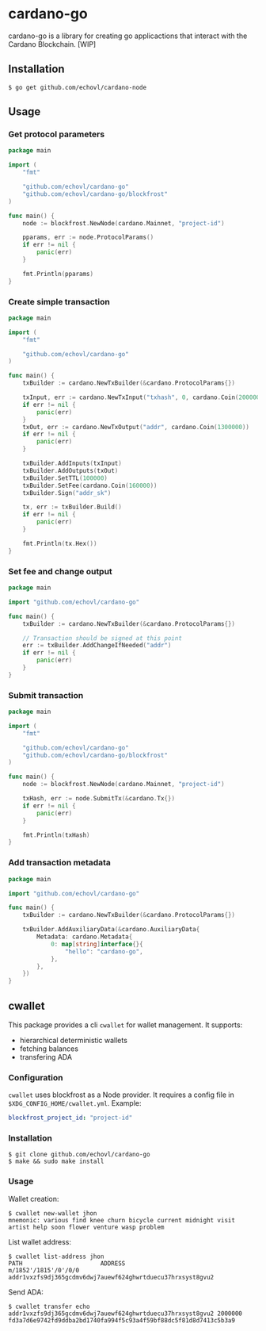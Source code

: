 # cardano-go

cardano-go is a library for creating go applicactions that interact with the Cardano Blockchain. [WIP]

## Installation

```
$ go get github.com/echovl/cardano-node
```

## Usage

### Get protocol parameters

```go
package main

import (
	"fmt"

	"github.com/echovl/cardano-go"
	"github.com/echovl/cardano-go/blockfrost"
)

func main() {
	node := blockfrost.NewNode(cardano.Mainnet, "project-id")

	pparams, err := node.ProtocolParams()
	if err != nil {
		panic(err)
	}

	fmt.Println(pparams)
}
```

### Create simple transaction

```go
package main

import (
	"fmt"

	"github.com/echovl/cardano-go"
)

func main() {
	txBuilder := cardano.NewTxBuilder(&cardano.ProtocolParams{})

	txInput, err := cardano.NewTxInput("txhash", 0, cardano.Coin(2000000))
	if err != nil {
		panic(err)
	}
	txOut, err := cardano.NewTxOutput("addr", cardano.Coin(1300000))
	if err != nil {
		panic(err)
	}

	txBuilder.AddInputs(txInput)
	txBuilder.AddOutputs(txOut)
	txBuilder.SetTTL(100000)
	txBuilder.SetFee(cardano.Coin(160000))
	txBuilder.Sign("addr_sk")

	tx, err := txBuilder.Build()
	if err != nil {
		panic(err)
	}

	fmt.Println(tx.Hex())
}
```

### Set fee and change output

```go
package main

import "github.com/echovl/cardano-go"

func main() {
	txBuilder := cardano.NewTxBuilder(&cardano.ProtocolParams{})

	// Transaction should be signed at this point
	err := txBuilder.AddChangeIfNeeded("addr")
	if err != nil {
		panic(err)
	}
}
```

### Submit transaction

```go
package main

import (
	"fmt"

	"github.com/echovl/cardano-go"
	"github.com/echovl/cardano-go/blockfrost"
)

func main() {
	node := blockfrost.NewNode(cardano.Mainnet, "project-id")

	txHash, err := node.SubmitTx(&cardano.Tx{})
	if err != nil {
		panic(err)
	}

	fmt.Println(txHash)
}
```

### Add transaction metadata

```go
package main

import "github.com/echovl/cardano-go"

func main() {
	txBuilder := cardano.NewTxBuilder(&cardano.ProtocolParams{})

	txBuilder.AddAuxiliaryData(&cardano.AuxiliaryData{
		Metadata: cardano.Metadata{
			0: map[string]interface{}{
				"hello": "cardano-go",
			},
		},
	})
}
```

## cwallet

This package provides a cli `cwallet` for wallet management. It supports:

- hierarchical deterministic wallets
- fetching balances
- transfering ADA

### Configuration

`cwallet` uses blockfrost as a Node provider. It requires a config file in `$XDG_CONFIG_HOME/cwallet.yml`.
Example:

```yaml
blockfrost_project_id: "project-id"
```

### Installation

```
$ git clone github.com/echovl/cardano-go
$ make && sudo make install
```

### Usage

Wallet creation:

```
$ cwallet new-wallet jhon
mnemonic: various find knee churn bicycle current midnight visit artist help soon flower venture wasp problem
```

List wallet address:

```
$ cwallet list-address jhon
PATH                      ADDRESS
m/1852'/1815'/0'/0/0      addr1vxzfs9dj365gcdmv6dwj7auewf624ghwrtduecu37hrxsyst8gvu2
```

Send ADA:

```
$ cwallet transfer echo addr1vxzfs9dj365gcdmv6dwj7auewf624ghwrtduecu37hrxsyst8gvu2 2000000
fd3a7d6e9742fd9ddba2bd1740fa994f5c93a4f59bf88dc5f81d8d7413c5b3a9
```
